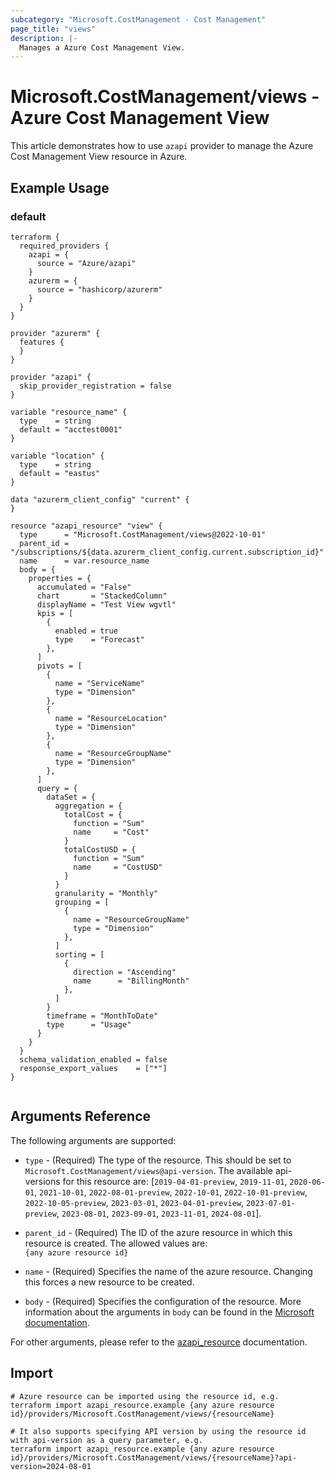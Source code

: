 ```yaml
---
subcategory: "Microsoft.CostManagement - Cost Management"
page_title: "views"
description: |-
  Manages a Azure Cost Management View.
---
```


# Microsoft.CostManagement/views - Azure Cost Management View

This article demonstrates how to use `azapi` provider to manage the Azure Cost Management View resource in Azure.

## Example Usage

### default

```hcl
terraform {
  required_providers {
    azapi = {
      source = "Azure/azapi"
    }
    azurerm = {
      source = "hashicorp/azurerm"
    }
  }
}

provider "azurerm" {
  features {
  }
}

provider "azapi" {
  skip_provider_registration = false
}

variable "resource_name" {
  type    = string
  default = "acctest0001"
}

variable "location" {
  type    = string
  default = "eastus"
}

data "azurerm_client_config" "current" {
}

resource "azapi_resource" "view" {
  type      = "Microsoft.CostManagement/views@2022-10-01"
  parent_id = "/subscriptions/${data.azurerm_client_config.current.subscription_id}"
  name      = var.resource_name
  body = {
    properties = {
      accumulated = "False"
      chart       = "StackedColumn"
      displayName = "Test View wgvtl"
      kpis = [
        {
          enabled = true
          type    = "Forecast"
        },
      ]
      pivots = [
        {
          name = "ServiceName"
          type = "Dimension"
        },
        {
          name = "ResourceLocation"
          type = "Dimension"
        },
        {
          name = "ResourceGroupName"
          type = "Dimension"
        },
      ]
      query = {
        dataSet = {
          aggregation = {
            totalCost = {
              function = "Sum"
              name     = "Cost"
            }
            totalCostUSD = {
              function = "Sum"
              name     = "CostUSD"
            }
          }
          granularity = "Monthly"
          grouping = [
            {
              name = "ResourceGroupName"
              type = "Dimension"
            },
          ]
          sorting = [
            {
              direction = "Ascending"
              name      = "BillingMonth"
            },
          ]
        }
        timeframe = "MonthToDate"
        type      = "Usage"
      }
    }
  }
  schema_validation_enabled = false
  response_export_values    = ["*"]
}


```



## Arguments Reference

The following arguments are supported:

* `type` - (Required) The type of the resource. This should be set to `Microsoft.CostManagement/views@api-version`. The available api-versions for this resource are: [`2019-04-01-preview`, `2019-11-01`, `2020-06-01`, `2021-10-01`, `2022-08-01-preview`, `2022-10-01`, `2022-10-01-preview`, `2022-10-05-preview`, `2023-03-01`, `2023-04-01-preview`, `2023-07-01-preview`, `2023-08-01`, `2023-09-01`, `2023-11-01`, `2024-08-01`].

* `parent_id` - (Required) The ID of the azure resource in which this resource is created. The allowed values are:  
  `{any azure resource id}`

* `name` - (Required) Specifies the name of the azure resource. Changing this forces a new resource to be created.

* `body` - (Required) Specifies the configuration of the resource. More information about the arguments in `body` can be found in the [Microsoft documentation](https://learn.microsoft.com/en-us/azure/templates/Microsoft.CostManagement/views?pivots=deployment-language-terraform).

For other arguments, please refer to the [azapi_resource](https://registry.terraform.io/providers/Azure/azapi/latest/docs/resources/resource) documentation.

## Import

 ```shell
 # Azure resource can be imported using the resource id, e.g.
 terraform import azapi_resource.example {any azure resource id}/providers/Microsoft.CostManagement/views/{resourceName}
 
 # It also supports specifying API version by using the resource id with api-version as a query parameter, e.g.
 terraform import azapi_resource.example {any azure resource id}/providers/Microsoft.CostManagement/views/{resourceName}?api-version=2024-08-01
 ```
